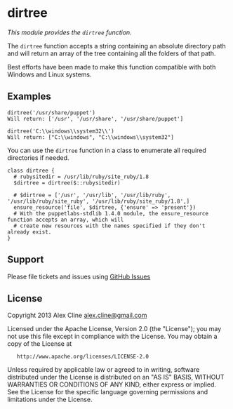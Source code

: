 dirtree
=======

*This module provides the `dirtree` function.*

The `dirtree` function accepts a string containing an absolute directory path
and will return an array of the tree containing all the folders of that path.

Best efforts have been made to make this function compatible with both Windows and Linux systems.

Examples
--------

    dirtree('/usr/share/puppet')
    Will return: ['/usr', '/usr/share', '/usr/share/puppet']

    dirtree('C:\\windows\\system32\\')
    Will return: ["C:\\windows", "C:\\windows\\system32"]

You can use the `dirtree` function in a class to enumerate all required directories if needed.

    class dirtree {
      # rubysitedir = /usr/lib/ruby/site_ruby/1.8
      $dirtree = dirtree($::rubysitedir)

      # $dirtree = ['/usr', '/usr/lib', '/usr/lib/ruby', '/usr/lib/ruby/site_ruby', '/usr/lib/ruby/site_ruby/1.8',]
      ensure_resource('file', $dirtree, {'ensure' => 'present'})
      # With the puppetlabs-stdlib 1.4.0 module, the ensure_resource function accepts an array, which will
      # create new resources with the names specified if they don't already exist.
    }


Support
-------

Please file tickets and issues using [GitHub Issues](https://github.com/AlexCline/dirtree/issues)


License
-------
   Copyright 2013 Alex Cline <alex.cline@gmail.com>

   Licensed under the Apache License, Version 2.0 (the "License");
   you may not use this file except in compliance with the License.
   You may obtain a copy of the License at

       http://www.apache.org/licenses/LICENSE-2.0

   Unless required by applicable law or agreed to in writing, software
   distributed under the License is distributed on an "AS IS" BASIS,
   WITHOUT WARRANTIES OR CONDITIONS OF ANY KIND, either express or implied.
   See the License for the specific language governing permissions and
   limitations under the License.

